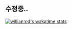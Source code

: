 ## 수정중..
[![willianrod's wakatime stats](https://github-readme-stats.vercel.app/api/wakatime?username=Leehwa531)](https://wakatime.com/@Leehwa531)

  <!--START_SECTION:waka-->
  <!--END_SECTION:waka-->

<!--
**Leehwa531/Leehwa531** is a ✨ _special_ ✨ repository because its `README.md` (this file) appears on your GitHub profile.

Here are some ideas to get you started:

- 🔭 I’m currently working on ...
- 🌱 I’m currently learning ...
- 👯 I’m looking to collaborate on ...
- 🤔 I’m looking for help with ...
- 💬 Ask me about ...
- 📫 How to reach me: ...
- 😄 Pronouns: ...
- ⚡ Fun fact: ...
-->

  <!--START_SECTION:waka-->
  <!--END_SECTION:waka-->
